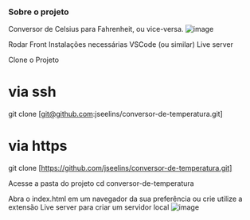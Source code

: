 ### Sobre o projeto
Conversor de Celsius para Fahrenheit, ou vice-versa.
![image](https://github.com/jseelins/conversor-de-temperatura/assets/150085472/fc921571-80ef-4704-bd2d-39b7eb866b6e)






Rodar Front
Instalações necessárias
VSCode (ou similar)
Live server

Clone o Projeto

# via ssh

git clone [git@github.com:jseelins/conversor-de-temperatura.git]

# via https

git clone [https://github.com/jseelins/conversor-de-temperatura.git]

Acesse a pasta do projeto
cd conversor-de-temperatura

Abra o index.html em um navegador da sua preferência ou crie utilize a extensão Live server para criar um servidor local
![image](https://github.com/jseelins/conversor-de-temperatura/assets/150085472/fc921571-80ef-4704-bd2d-39b7eb866b6e)
